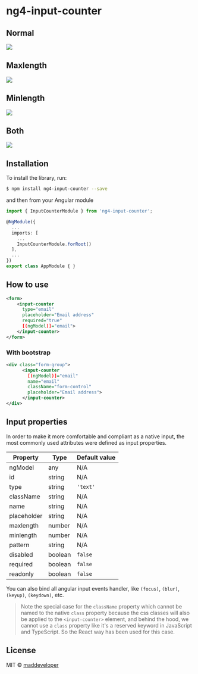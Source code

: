 # ng4-input-counter

## Normal

![](http://g.recordit.co/VtQnGdw6eX.gif)

## Maxlength

![](http://g.recordit.co/KAVkmjZBxO.gif)

## Minlength

![](http://g.recordit.co/Ww5C5R8B4Z.gif)

## Both

![](http://g.recordit.co/5XUR8OArww.gif)

## Installation

To install the library, run:

```bash
$ npm install ng4-input-counter --save
```

and then from your Angular module

```typescript
import { InputCounterModule } from 'ng4-input-counter';

@NgModule({
  ...
  imports: [
    ...
    InputCounterModule.forRoot()
  ],
  ...
})
export class AppModule { }
```

## How to use

```xml
<form>
    <input-counter 
      type="email" 
      placeholder="Email address" 
      required="true"
      [(ngModel)]="email">
    </input-counter>
</form>
```

### With bootstrap

```xml
<div class="form-group">
      <input-counter 
        [(ngModel)]="email" 
        name="email" 
        className="form-control" 
        placeholder="Email address">
      </input-counter>
</div>
```

## Input properties

In order to make it more comfortable and compliant as a native input, the most commonly used attributes were defined as input properties.

Property | Type | Default value
------------ | ------------------------- | -------------
ngModel | any | N/A
id | string | N/A
type | string | `'text'`
className | string | N/A
name | string | N/A
placeholder | string | N/A
maxlength | number | N/A
minlength | number | N/A
pattern | string | N/A
disabled | boolean | `false`
required | boolean | `false`
readonly | boolean | `false`

You can also bind all angular input events handler, like `(focus)`, `(blur)`, `(keyup)`, `(keydown)`, etc.

> Note the special case for the `className` property which cannot be named   to the native `class` property because the css classes will also be applied to the `<input-counter>` element, and behind the hood, we cannot use a `class` property like it's a reserved keyword in JavaScript and TypeScript. So the React way has been used for this case.

## License

MIT © [maddeveloper](https://github.com/MadDeveloper)